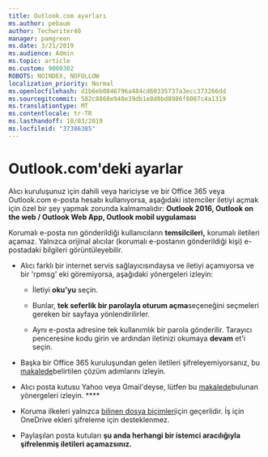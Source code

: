 ```yaml
---
title: Outlook.com ayarları
ms.author: pebaum
author: Techwriter40
manager: pamgreen
ms.date: 3/21/2019
ms.audience: Admin
ms.topic: article
ms.custom: 9000302
ROBOTS: NOINDEX, NOFOLLOW
localization_priority: Normal
ms.openlocfilehash: d1b6eb0846796a484cd60335737a3ecc373266dd
ms.sourcegitcommit: 582c8868e948e39db1e8d0bd8986f8087c4a1319
ms.translationtype: MT
ms.contentlocale: tr-TR
ms.lasthandoff: 10/03/2019
ms.locfileid: "37386385"
---
```

# <a name="settings-in-outlookcom"></a>Outlook.com'deki ayarlar

Alıcı kuruluşunuz için dahili veya hariciyse ve bir Office 365 veya Outlook.com e-posta hesabı kullanıyorsa, aşağıdaki istemciler iletiyi açmak için özel bir şey yapmak zorunda kalmamalıdır: **Outlook 2016, Outlook on the web / Outlook Web App, Outlook mobil uygulaması**

Korumalı e-posta nın gönderildiği kullanıcıların **temsilcileri,** korumalı iletileri açamaz. Yalnızca orijinal alıcılar (korumalı e-postanın gönderildiği kişi) e-postadaki bilgileri görüntüleyebilir.

- Alıcı farklı bir internet servis sağlayıcısındaysa&nbsp;ve iletiyi açamıyorsa ve bir 'rpmsg' eki göremiyorsa, aşağıdaki yönergeleri izleyin:
    
    - İletiyi **oku'yu** seçin.
    
    - Bunlar, **tek seferlik bir parolayla oturum açma**seçeneğini seçmeleri gereken bir sayfaya yönlendirilirler.
    
    - Aynı e-posta adresine tek kullanımlık bir parola gönderilir. Tarayıcı penceresine kodu girin ve ardından iletinizi okumaya **devam** et'i seçin.

- Başka bir Office 365 kuruluşundan gelen iletileri şifreleyemiyorsanız, bu [makalede](https://support.office.com/article/known-issues-opening-irm-protected-emails-sent-from-users-in-other-office-365-organizations-0dec0593-a05d-4aa2-8445-9311ebab3164)belirtilen çözüm adımlarını izleyin.

- Alıcı posta kutusu Yahoo veya Gmail'deyse,</span> lütfen bu [makalede](https://support.office.com/article/how-do-i-open-a-protected-message-1157a286-8ecc-4b1e-ac43-2a608fbf3098)bulunan yönergeleri izleyin. ****

- Koruma ilkeleri yalnızca [bilinen dosya biçimleri](https://docs.microsoft.com/azure/information-protection/rms-client/client-admin-guide-file-types)için geçerlidir. İş için OneDrive ekleri şifreleme için desteklenmez.

- Paylaşılan posta kutuları **şu anda herhangi bir istemci aracılığıyla şifrelenmiş iletileri açamazsınız.** 
